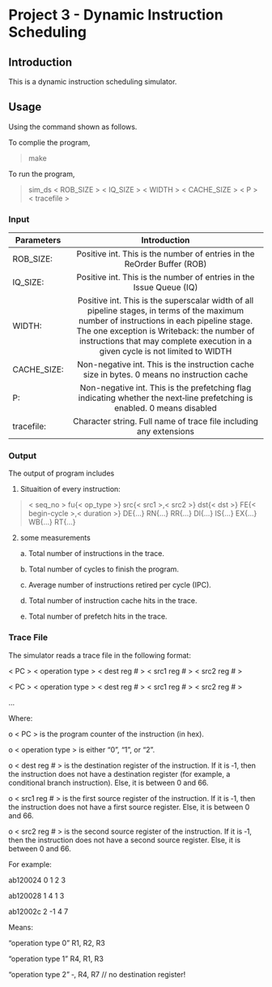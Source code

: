 # Project 3 - Dynamic Instruction Scheduling

## Introduction

This is a dynamic instruction scheduling simulator.

## Usage

Using the command shown as follows.

To complie the program,

>make

To run the program,

> sim_ds < ROB_SIZE \> < IQ_SIZE \> < WIDTH \> < CACHE_SIZE \> < P \> < tracefile \>

### Input

|	Parameters		|	Introduction																					|
|-------------------|:-----------------------------------------------:													|
|	ROB_SIZE:   	|Positive int. This is the number of entries in the ReOrder Buffer (ROB)							|
|	IQ_SIZE:    	|Positive int. This is the number of entries in the Issue Queue (IQ)								|
|	WIDTH:    		|Positive int. This is the superscalar width of all pipeline stages, in terms of the maximum number of instructions in each pipeline stage. The one exception is Writeback: the number of instructions that may complete execution in a given cycle is not limited to WIDTH										|
|	CACHE_SIZE:    	|Non-negative int. This is the instruction cache size in bytes.	0 means no instruction cache		|
|	P:    			|Non-negative int. This is the prefetching flag indicating whether the next‐line prefetching is enabled. 0 means disabled							|
|	tracefile:  	|Character string. Full name of trace file including any extensions									|

### Output

The output of program includes

1. Situaition of every instruction:

> < seq_no \> fu{< op_type \>} src{< src1 \>,< src2 \>} dst{< dst \>} FE{< begin-cycle \>,< duration \>} DE{…} RN{…} RR{…} DI{…} IS{…} EX{…} WB{…} RT{…}

2. some measurements

	a. Total number of instructions in the trace.
	
	b. Total number of cycles to finish the program.
	
	c. Average number of instructions retired per cycle (IPC).
	
	d. Total number of instruction cache hits in the trace.
	
	e. Total number of prefetch hits in the trace.

### Trace File

The simulator reads a trace file in the following format: 

< PC \> < operation type \> < dest reg # \> < src1 reg \# \> < src2 reg \# \>

< PC \> < operation type \> < dest reg # \> < src1 reg \# \> < src2 reg \# \>

...

Where:

o < PC \> is the program counter of the instruction (in hex).

o < operation type \> is either “0”, “1”, or “2”.

o < dest reg # \> is the destination register of the instruction. If it is ‐1, then the instruction does not have a destination register (for example, a conditional branch instruction). Else, it is between 0 and 66.

o < src1 reg # \> is the first source register of the instruction. If it is ‐1, then the instruction does not have a first source register. Else, it is between 0 and 66.

o < src2 reg # \> is the second source register of the instruction. If it is ‐1, then the instruction does not have a second source register. Else, it is between 0 and 66.

For example:

ab120024 0 1 2 3

ab120028 1 4 1 3

ab12002c 2 -1 4 7

Means:

“operation type 0” R1, R2, R3

“operation type 1” R4, R1, R3

“operation type 2” ‐, R4, R7 // no destination register!